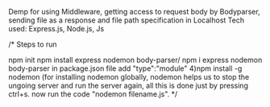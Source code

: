 Demp for using Middleware, getting access to request body by Bodyparser, sending file as a response and file path specification in Localhost Tech used: Express.js, Node.js, Js

/* Steps to run

npm init
npm install express nodemon body-parser/ npm i express nodemon body-parser
in package.json file add "type":"module" 4)npm install -g nodemon (for installing nodemon globally, nodemon helps us to stop the ungoing server and run the server again, all this is done just by pressing ctrl+s.
now run the code "nodemon filename.js". */
